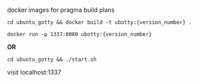 docker images for pragma build plans

`cd ubuntu_gotty && docker build -t ubotty:{version_number} .`

`docker run -p 1337:8080 ubotty:{version_number}`

**OR**

`cd ubuntu_gotty && ./start.sh`

visit localhost:1337


